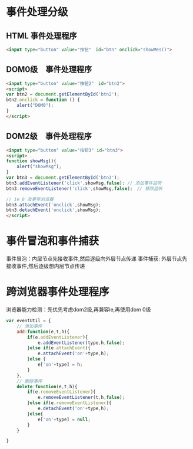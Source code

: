 # 事件处理分级
## HTML 事件处理程序
```html
<input type="button" value="按钮"　id="btn" onclick="showMes()">
```
## DOM0级　事件处理程序
```html
<input type="button" value="按钮2"　id="btn2">
<script>
var btn2 = document.getElementById('btn2');
btn2.onclick = function () {
    alert("DOM0");
}
</script>
```
## DOM2级　事件处理程序
```html
<input type="button" value="按钮3" id="btn3">
<script>
function showMsg(){
    alert("showMsg");
}
var btn3 = document.getElementById('btn3');
btn3.addEventListener('click',showMsg,false); // 添加事件监听
btn3.removeEventListener('click',showMsg,false);　// 移除监听

// ie 8 及更早浏览器
btn3.attachEvent('onclick',showMsg);
btn3.detachEvent('onclick',showMsg);
</script>
```
# 事件冒泡和事件捕获
事件冒泡：内层节点先接收事件,然后逐级向外层节点传递
事件捕获: 外层节点先接收事件,然后逐级想内层节点传递

# 跨浏览器事件处理程序
浏览器能力检测：先优先考虑dom2级,再兼容ie,再使用dom 0级
```javascript
var eventUtil = {
    // 添加事件
    add:function(e,t,h){
        if(e.addEventListener){
            e.addEventListener(type,h,false);
        }else if(e.attachEvent){
            e.attachEvent('on'+type,h);
        }else {
            e['on'+type] = h;
        }
    },
    // 删除事件
    delete:function(e,t,h){
        if(e.removeEventListener){
            e.removeEventListener(t,h,false);
        }else if(e.removeEventListener){
            e.detachEvent('on'+type,h);
        }else{
            e['on'+type] = null;
        }
    }

}
```
